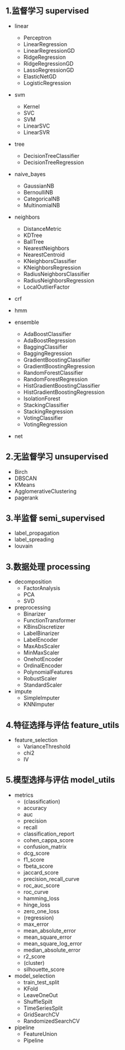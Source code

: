 ## 1.监督学习 supervised

- linear
    - Perceptron
    - LinearRegression
    - LinearRegressionGD
    - RidgeRegression
    - RidgeRegressionGD
    - LassoRegressionGD
    - ElasticNetGD
    - LogisticRegression
    
- svm
    - Kernel
    - SVC
    - SVM
    - LinearSVC
    - LinearSVR

- tree
    - DecisionTreeClassifier
    - DecisionTreeRegression
    
- naive_bayes
    - GaussianNB
    - BernoulliNB
    - CategoricalNB
    - MultinomialNB

- neighbors
    - DistanceMetric
    - KDTree
    - BallTree
    - NearestNeighbors
    - NearestCentroid
    - KNeighborsClassifier
    - KNeighborsRegression
    - RadiusNeighborsClassifier
    - RadiusNeighborsRegression
    - LocalOutlierFactor
    
- crf
- hmm
- ensemble
    - AdaBoostClassifier
    - AdaBoostRegression
    - BaggingClassifier
    - BaggingRegression
    - GradientBoostingClassifier
    - GradientBoostingRegression
    - RandomForestClassifier
    - RandomForestRegression
    - HistGradientBoostingClassifier
    - HistGradientBoostingRegression
    - IsolationForest
    - StackingClassifier
    - StackingRegression
    - VotingClassifier
    - VotingRegression
- net




## 2.无监督学习 unsupervised

- Birch
- DBSCAN
- KMeans
- AgglomerativeClustering
- pagerank



## 3.半监督 semi_supervised

- label_propagation
- label_spreading
- louvain



## 3.数据处理 processing

- decomposition
    - FactorAnalysis
    - PCA
    - SVD
- preprocessing
    - Binarizer
    - FunctionTransformer
    - KBinsDiscretizer
    - LabelBinarizer
    - LabelEncoder
    - MaxAbsScaler
    - MinMaxScaler
    - OnehotEncoder
    - OrdinalEncoder
    - PolynomialFeatures
    - RobustScaler
    - StandardScaler
- impute
    - SimpleImputer
    - KNNImputer


## 4.特征选择与评估 feature_utils

- feature_selection
    - VarianceThreshold
    - chi2
    - IV

## 5.模型选择与评估 model_utils

- metrics
    - (classification)
    - accuracy
    - auc
    - precision
    - recall
    - classification_report
    - cohen_cappa_score
    - confusion_matrix
    - dcg_score
    - f1_score
    - fbeta_score
    - jaccard_score
    - precision_recall_curve
    - roc_auc_score
    - roc_curve
    - hamming_loss
    - hinge_loss
    - zero_one_loss
    - (regression)
    - max_error
    - mean_absolute_error
    - mean_square_error
    - mean_square_log_error
    - median_absolute_error
    - r2_score
    - (cluster)
    - silhouette_score
- model_selection
    - train_test_split
    - KFold
    - LeaveOneOut
    - ShuffleSpilt
    - TimeSeriesSplit
    - GridSearchCV
    - RandomizedSearchCV
- pipeline
    - FeatureUnion
    - Pipeline

